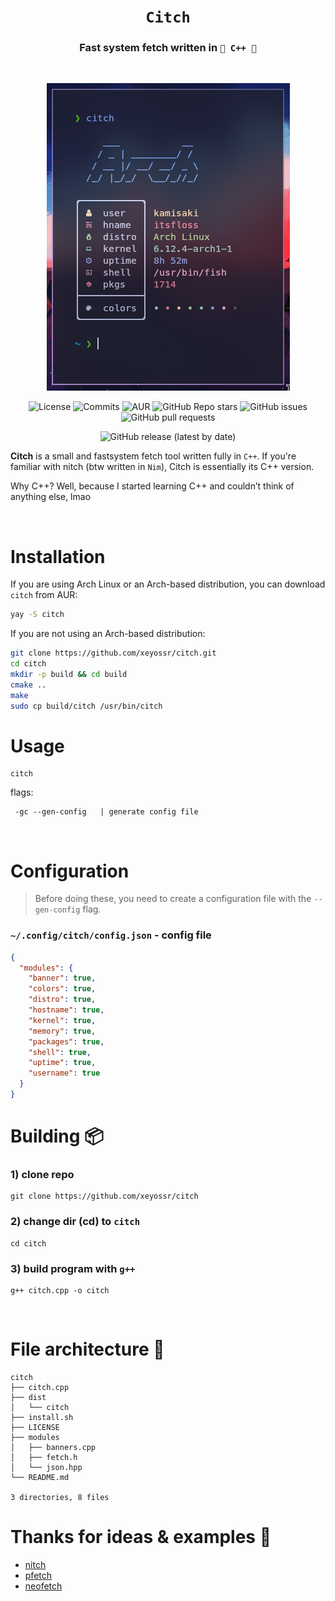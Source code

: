 <div align="center">

# `Citch`

<h3>
  Fast system fetch written in <code>👑 C++ 👑</code>
</h3>
<br>

![preview](assets/preview.png)

![License](https://img.shields.io/github/license/xeyossr/citch?style=for-the-badge)
![Commits](https://img.shields.io/github/commit-activity/m/xeyossr/citch?style=for-the-badge)
![AUR](https://img.shields.io/aur/version/citch?style=for-the-badge)
![GitHub Repo stars](https://img.shields.io/github/stars/xeyossr/citch?style=for-the-badge)
![GitHub issues](https://img.shields.io/github/issues/xeyossr/citch?style=for-the-badge)
![GitHub pull requests](https://img.shields.io/github/issues-pr/xeyossr/citch?style=for-the-badge)

![GitHub release (latest by date)](https://img.shields.io/github/v/release/xeyossr/citch?style=for-the-badge)

</div>

**Citch** is a small and fastsystem fetch tool written fully in `C++`. If you're familiar with nitch (btw written in `Nim`), Citch is essentially its C++ version.

Why C++? Well, because I started learning C++ and couldn’t think of anything else, lmao

<br>

# Installation

If you are using Arch Linux or an Arch-based distribution, you can download `citch` from AUR:

```bash
yay -S citch
```

If you are not using an Arch-based distribution:

```bash
git clone https://github.com/xeyossr/citch.git
cd citch
mkdir -p build && cd build
cmake ..
make
sudo cp build/citch /usr/bin/citch
```

# Usage

```
citch
```

flags:

```
 -gc --gen-config   | generate config file
```

<br>

# Configuration

> Before doing these, you need to create a configuration file with the `--gen-config` flag.

### `~/.config/citch/config.json` - config file

```json
{
  "modules": {
    "banner": true,
    "colors": true,
    "distro": true,
    "hostname": true,
    "kernel": true,
    "memory": true,
    "packages": true,
    "shell": true,
    "uptime": true,
    "username": true
  }
}
```

# Building 📦

### 1) clone repo

```fish
git clone https://github.com/xeyossr/citch
```

### 2) change dir (cd) to `citch`

```fish
cd citch
```

### 3) build program with `g++`

```fish
g++ citch.cpp -o citch
```

<br>

# File architecture 📁

```fish
citch
├── citch.cpp
├── dist
│   └── citch
├── install.sh
├── LICENSE
├── modules
│   ├── banners.cpp
│   ├── fetch.h
│   └── json.hpp
└── README.md

3 directories, 8 files
```

# Thanks for ideas & examples 💬

- [nitch](https://github.com/ssleert/nitch)
- [pfetch](https://github.com/dylanaraps/pfetch/)
- [neofetch](https://github.com/dylanaraps/neofetch)
